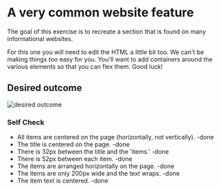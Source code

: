 # A very common website feature

The goal of this exercise is to recreate a section that is found on many informational websites.

For this one you will need to edit the HTML a little bit too. We can't be making things _too_ easy for you. You'll want to add containers around the various elements so that you can flex them. Good luck!

## Desired outcome

![desired outcome](./desired-outcome.png)

### Self Check

- All items are centered on the page (horizontally, not vertically). -done
- The title is centered on the page. -done
- There is 32px between the title and the 'items.' -done
- There is 52px between each item. -done
- The items are arranged horizontally on the page. -done
- The items are only 200px wide and the text wraps. -done
- The item text is centered. -done
